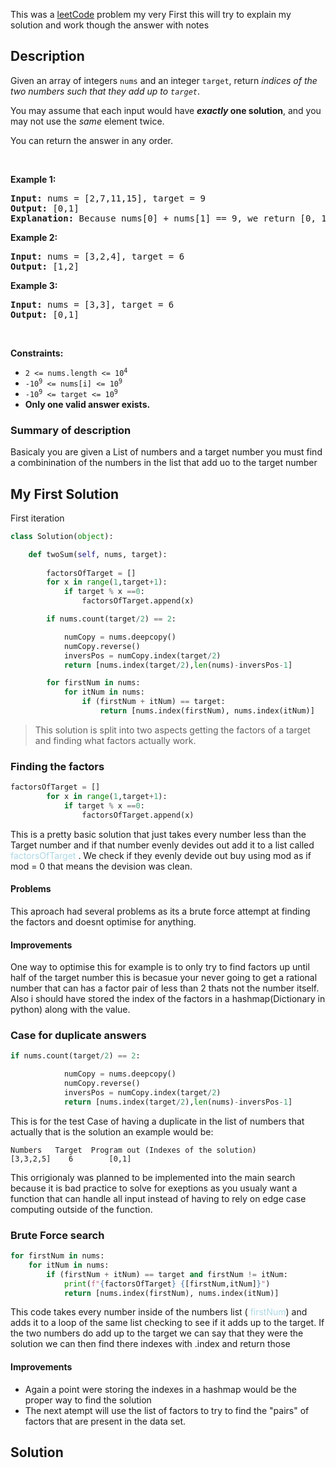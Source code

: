 This was a [leetCode](https://leetcode.com/problems/two-sum/description/) problem my very First this will try to explain my solution and work though the answer with notes

## Description
<div class="_1l1MA" data-track-load="qd_description_content"><p>Given an array of integers <code>nums</code>&nbsp;and an integer <code>target</code>, return <em>indices of the two numbers such that they add up to <code>target</code></em>.</p>

<p>You may assume that each input would have <strong><em>exactly</em> one solution</strong>, and you may not use the <em>same</em> element twice.</p>

<p>You can return the answer in any order.</p>

<p>&nbsp;</p>
<p><strong class="example">Example 1:</strong></p>

<pre><strong>Input:</strong> nums = [2,7,11,15], target = 9
<strong>Output:</strong> [0,1]
<strong>Explanation:</strong> Because nums[0] + nums[1] == 9, we return [0, 1].
</pre>

<p><strong class="example">Example 2:</strong></p>

<pre><strong>Input:</strong> nums = [3,2,4], target = 6
<strong>Output:</strong> [1,2]
</pre>

<p><strong class="example">Example 3:</strong></p>

<pre><strong>Input:</strong> nums = [3,3], target = 6
<strong>Output:</strong> [0,1]
</pre>

<p>&nbsp;</p>
<p><strong>Constraints:</strong></p>

<ul>
	<li><code>2 &lt;= nums.length &lt;= 10<sup>4</sup></code></li>
	<li><code>-10<sup>9</sup> &lt;= nums[i] &lt;= 10<sup>9</sup></code></li>
	<li><code>-10<sup>9</sup> &lt;= target &lt;= 10<sup>9</sup></code></li>
	<li><strong>Only one valid answer exists.</strong></li>
</ul>

</div>

### Summary of description
Basicaly you are given a List of numbers and a target number you must find a combinination of the numbers in the list that add uo to the target number

## My First Solution 

First iteration

``` python
class Solution(object):

    def twoSum(self, nums, target):
    
        factorsOfTarget = []
        for x in range(1,target+1):
            if target % x ==0:
                factorsOfTarget.append(x)

        if nums.count(target/2) == 2:

            numCopy = nums.deepcopy()
            numCopy.reverse()
            inversPos = numCopy.index(target/2)
            return [nums.index(target/2),len(nums)-inversPos-1]

        for firstNum in nums:
            for itNum in nums:
                if (firstNum + itNum) == target:
                    return [nums.index(firstNum), nums.index(itNum)]
``` 
>This solution is split into two aspects getting the factors of a target and finding what factors actually work. 

### Finding the factors 
```python
factorsOfTarget = []
        for x in range(1,target+1):
            if target % x ==0:
                factorsOfTarget.append(x)
```

This is a pretty basic solution that just takes every number less than the Target number and if that number evenly devides out add it to a list called <span style="color:lightBlue">  
factorsOfTarget
</span>. We check if they evenly devide out buy using mod as if mod = 0 that means the devision was clean.  

#### Problems
This aproach had several problems as its a brute force attempt at finding the factors and doesnt optimise for anything.

#### Improvements
One way to optimise this for example is to only try to find factors up until half of the target number this is becasue your never going to get a rational number that can has a factor pair of less than 2 thats not the number itself.  Also i should have stored the index of the factors in a hashmap(Dictionary in python) along with the value.

### Case for duplicate answers 
```python 
if nums.count(target/2) == 2:

            numCopy = nums.deepcopy()
            numCopy.reverse()
            inversPos = numCopy.index(target/2)
            return [nums.index(target/2),len(nums)-inversPos-1]
```

This is for the test Case of having a duplicate in the list of numbers that actually  that is the solution an example would be:
```
Numbers   Target  Program out (Indexes of the solution)
[3,3,2,5]    6        [0,1] 
```

This orrigionaly was planned to be implemented into the main search because it is bad practice to solve for exeptions as you usualy want a function that can handle all input instead of having to rely on edge case computing outside of the function.

### Brute Force search
```python
for firstNum in nums:
	for itNum in nums:
        if (firstNum + itNum) == target and firstNum != itNum:
            print(f"{factorsOfTarget} {[firstNum,itNum]}")
            return [nums.index(firstNum), nums.index(itNum)]
```

This code takes every number inside of the numbers list (<span style="color:lightBlue"> firstNum</span>) and adds it to a loop of the same list checking to see if it adds up to the target. If the two numbers do add up to the target we can say that they were the solution we can then find there indexes with .index and return those

#### Improvements 
* Again a point were storing the indexes in a hashmap would be the proper way to find the solution
* The next atempt will use the list of factors to try to find the "pairs" of factors that are present in the data set.

## Solution 


